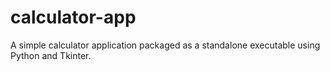 # calculator-app
A simple calculator application packaged as a standalone executable using Python and Tkinter.
